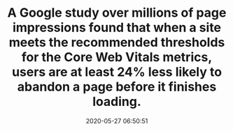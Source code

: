 ---
layout: post
title:  "A Google study over millions of page impressions found that when a site meets the recommended thresholds for the Core Web Vitals metrics, users are at least 24% less likely to abandon a page before it finishes loading."
img:
 image: "google-logo.png"
 alt: "Google Logo"
storySource: "https://blog.chromium.org/2020/05/the-science-behind-web-vitals.html"
date:   2020-05-27 06:50:51
tags:
 - abandonment
 - "2020"
 - core web vitals
---